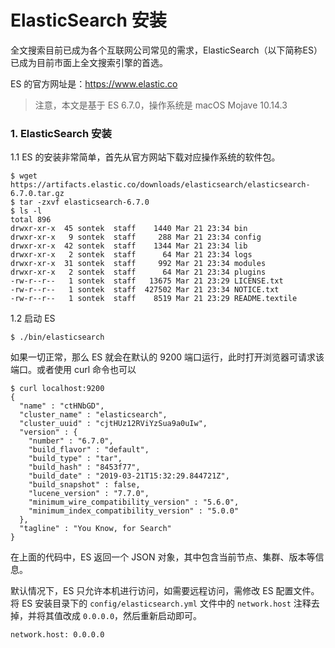 # ElasticSearch 安装

全文搜索目前已成为各个互联网公司常见的需求，ElasticSearch（以下简称ES）已成为目前市面上全文搜索引擎的首选。

ES 的官方网址是：https://www.elastic.co

> 注意，本文是基于 ES 6.7.0，操作系统是 macOS Mojave 10.14.3

### 1. ElasticSearch 安装

1.1 ES 的安装非常简单，首先从官方网站下载对应操作系统的软件包。

```shell
$ wget https://artifacts.elastic.co/downloads/elasticsearch/elasticsearch-6.7.0.tar.gz
$ tar -zxvf elasticsearch-6.7.0
$ ls -l
total 896
drwxr-xr-x  45 sontek  staff    1440 Mar 21 23:34 bin
drwxr-xr-x   9 sontek  staff     288 Mar 21 23:34 config
drwxr-xr-x  42 sontek  staff    1344 Mar 21 23:34 lib
drwxr-xr-x   2 sontek  staff      64 Mar 21 23:34 logs
drwxr-xr-x  31 sontek  staff     992 Mar 21 23:34 modules
drwxr-xr-x   2 sontek  staff      64 Mar 21 23:34 plugins
-rw-r--r--   1 sontek  staff   13675 Mar 21 23:29 LICENSE.txt
-rw-r--r--   1 sontek  staff  427502 Mar 21 23:34 NOTICE.txt
-rw-r--r--   1 sontek  staff    8519 Mar 21 23:29 README.textile
```

1.2 启动 ES

```shell
$ ./bin/elasticsearch
```

如果一切正常，那么 ES 就会在默认的 9200 端口运行，此时打开浏览器可请求该端口。或者使用 curl 命令也可以

```shell
$ curl localhost:9200
{
  "name" : "ctHNbGD",
  "cluster_name" : "elasticsearch",
  "cluster_uuid" : "cjtHUz12RViYzSua9a0uIw",
  "version" : {
    "number" : "6.7.0",
    "build_flavor" : "default",
    "build_type" : "tar",
    "build_hash" : "8453f77",
    "build_date" : "2019-03-21T15:32:29.844721Z",
    "build_snapshot" : false,
    "lucene_version" : "7.7.0",
    "minimum_wire_compatibility_version" : "5.6.0",
    "minimum_index_compatibility_version" : "5.0.0"
  },
  "tagline" : "You Know, for Search"
}
```

在上面的代码中，ES 返回一个 JSON 对象，其中包含当前节点、集群、版本等信息。

默认情况下，ES 只允许本机进行访问，如需要远程访问，需修改 ES 配置文件。将 ES 安装目录下的 `config/elasticsearch.yml` 文件中的
`network.host` 注释去掉，并将其值改成 `0.0.0.0`，然后重新启动即可。

```shell
network.host: 0.0.0.0
```
